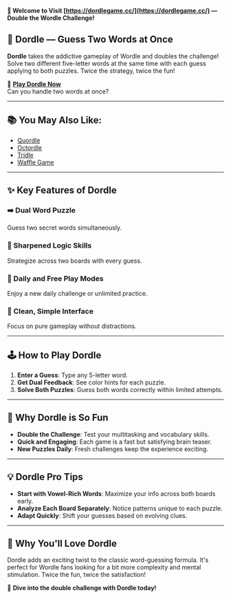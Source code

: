 **🧩 Welcome to Visit [https://dordlegame.cc/](https://dordlegame.cc/) — Double the Wordle Challenge!**

## 🧠 Dordle — Guess Two Words at Once

**Dordle** takes the addictive gameplay of Wordle and doubles the challenge! Solve two different five-letter words at the same time with each guess applying to both puzzles. Twice the strategy, twice the fun!

🎯 **[Play Dordle Now](https://dordlegame.cc/)**  
Can you handle two words at once?

---

## 📚 You May Also Like:

- [Quordle](https://quordle.cc/)
- [Octordle](https://octordle.app/)
- [Tridle](https://tridle.org/)
- [Waffle Game](https://wafflegame.online/)

---

## ✨ Key Features of Dordle

### ➡️ Dual Word Puzzle  
Guess two secret words simultaneously.

### 🧠 Sharpened Logic Skills  
Strategize across two boards with every guess.

### 🎯 Daily and Free Play Modes  
Enjoy a new daily challenge or unlimited practice.

### 🌟 Clean, Simple Interface  
Focus on pure gameplay without distractions.

---

## 🕹️ How to Play Dordle

1. **Enter a Guess**: Type any 5-letter word.
2. **Get Dual Feedback**: See color hints for each puzzle.
3. **Solve Both Puzzles**: Guess both words correctly within limited attempts.

---

## 🌟 Why Dordle is So Fun

- **Double the Challenge**: Test your multitasking and vocabulary skills.
- **Quick and Engaging**: Each game is a fast but satisfying brain teaser.
- **New Puzzles Daily**: Fresh challenges keep the experience exciting.

---

## 💡 Dordle Pro Tips

- **Start with Vowel-Rich Words**: Maximize your info across both boards early.
- **Analyze Each Board Separately**: Notice patterns unique to each puzzle.
- **Adapt Quickly**: Shift your guesses based on evolving clues.

---

## 💖 Why You'll Love Dordle

Dordle adds an exciting twist to the classic word-guessing formula. It's perfect for Wordle fans looking for a bit more complexity and mental stimulation. Twice the fun, twice the satisfaction!

🧩 **Dive into the double challenge with Dordle today!**
